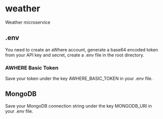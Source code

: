 # weather
Weather microservice

## .env
You need to create an aWhere account, generate a base64 encoded token from your API key and secret, create a .env file in the root directory.

### AWHERE Basic Token
Save your token under the key AWHERE_BASIC_TOKEN in your .env file.

## MongoDB
Save your MongoDB connection string under the key MONGODB_URI in your .env file.
